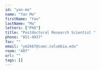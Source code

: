 ```yaml
---
id: "yan-mo"
name: "Yan Mo"
firstName: "Yan"
lastName: "Mo"
letters: ["PhD"]
title: "Postdoctoral Research Scientist "
phone: "851-4937"
fax: ""
email: "ym2667@cumc.columbia.edu"
room: "407"
url: ""
tags: []
---
```

